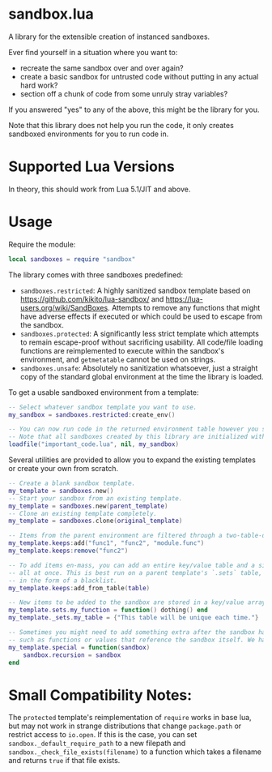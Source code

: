 # sandbox.lua

A library for the extensible creation of instanced sandboxes.

Ever find yourself in a situation where you want to:
- recreate the same sandbox over and over again? 
- create a basic sandbox for untrusted code without putting in any actual hard work?
- section off a chunk of code from some unruly stray variables?

If you answered "yes" to any of the above, this might be the library for you.

Note that this library does not help you run the code, it only creates sandboxed environments for you to run code in.


# Supported Lua Versions
In theory, this should work from Lua 5.1/JIT and above.

# Usage 
Require the module:
```lua
local sandboxes = require "sandbox"
```

The library comes with three sandboxes predefined:

- `sandboxes.restricted`:  A highly sanitized sandbox template based on https://github.com/kikito/lua-sandbox/ and https://lua-users.org/wiki/SandBoxes. Attempts to remove any functions that might have adverse effects if executed or which could be used to escape from the sandbox.
- `sandboxes.protected`: A significantly less strict template which attempts to remain escape-proof without sacrificing usability. All code/file loading functions are reimplemented to execute within the sandbox's environment, and `getmetatable` cannot be used on strings.
- `sandboxes.unsafe`: Absolutely no sanitization whatsoever, just a straight copy of the standard global environment at the time the library is loaded.

To get a usable sandboxed environment from a template:
```lua
-- Select whatever sandbox template you want to use.
my_sandbox = sandboxes.restricted:create_env()

-- You can now run code in the returned environment table however you see fit.
-- Note that all sandboxes created by this library are initialized with `._G` pointing to the sandbox itself.
loadfile("important_code.lua", nil, my_sandbox)
```

Several utilities are provided to allow you to expand the existing templates or create your own from scratch.

```lua
-- Create a blank sandbox template.
my_template = sandboxes.new()
-- Start your sandbox from an existing template.
my_template = sandboxes.new(parent_template)
-- Clone an existing template completely.
my_template = sandboxes.clone(original_template)

-- Items from the parent environment are filtered through a two-table-deep whitelist, which is implemented as a set.
my_template.keeps:add("func1", "func2", "module.func")
my_template.keeps:remove("func2")

-- To add items en-mass, you can add an entire key/value table and a single layer of sub-tables to the whitelist
-- all at once. This is best run on a parent template's `.sets` table, which allows you to then list items to remove
-- in the form of a blacklist.
my_template.keeps:add_from_table(table)

-- New items to be added to the sandbox are stored in a key/value array and deep-copied when the sandbox is created.
my_template.sets.my_function = function() dothing() end
my_template._sets.my_table = {"This table will be unique each time."}

-- Sometimes you might need to add something extra after the sandbox has been fully constructed,
-- such as functions or values that reference the sandbox itself. We have a callback for that.
my_template.special = function(sandbox)
    sandbox.recursion = sandbox
end
```

# Small Compatibility Notes:
The `protected` template's reimplementation of `require` works in base lua, but may not work in strange distributions that change `package.path` or restrict access to `io.open`. If this is the case, you can set `sandbox._default_require_path` to a new filepath and `sandbox._check_file_exists(filename)` to a function which takes a filename and returns `true` if that file exists.
